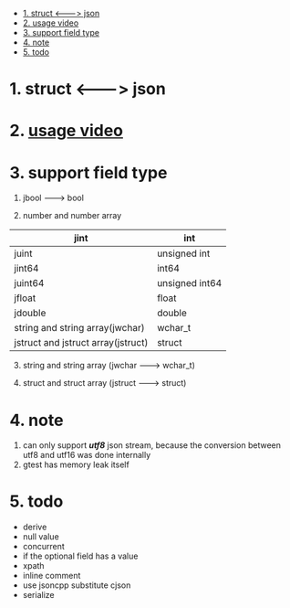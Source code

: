 - [1. struct <---> json](#1-struct-----json)
- [2. usage video](#2-usage-video)
- [3. support field type](#3-support-field-type)
- [4. note](#4-note)
- [5. todo](#5-todo)

# 1. struct <---> json

# 2. [usage video](https://github.com/maoxingda/json_struct/tree/master/doc)

# 3. support field type
1. jbool ---> bool

2. number and number array  

  | jint                               | int            |
  | ---------------------------------- | -------------- |
  | juint                              | unsigned int   |
  | jint64                             | int64          |
  | juint64                            | unsigned int64 |
  | jfloat                             | float          |
  | jdouble                            | double         |
  | string and string array(jwchar)    | wchar_t        |
  | jstruct and jstruct array(jstruct) | struct         |

3. string and string array (jwchar  ---> wchar_t)

4. struct and struct array (jstruct ---> struct)

# 4. note
1. can only support ***utf8*** json stream, because the conversion between utf8 and utf16 was done internally
2. gtest has memory leak itself

# 5. todo
* derive
* null value
* concurrent
* if the optional field has a value
* xpath
* inline comment
* use jsoncpp substitute cjson
* serialize
